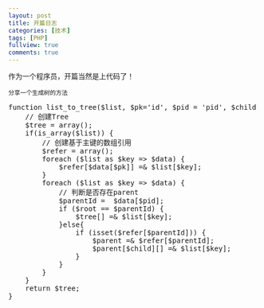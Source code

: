 ```yaml
---
layout: post
title: 开篇日志
categories: [技术]
tags: [PHP]
fullview: true
comments: true
---
```


作为一个程序员，开篇当然是上代码了！	

`分享一个生成树的方法`
<pre>
function list_to_tree($list, $pk='id', $pid = 'pid', $child = '_child', $root = 0) {
	// 创建Tree
	$tree = array();
	if(is_array($list)) {
    	// 创建基于主键的数组引用
        $refer = array();
        foreach ($list as $key => $data) {
            $refer[$data[$pk]] =& $list[$key];
        }
        foreach ($list as $key => $data) {
            // 判断是否存在parent
            $parentId =  $data[$pid];
            if ($root == $parentId) {
                $tree[] =& $list[$key];
            }else{
                if (isset($refer[$parentId])) {
                    $parent =& $refer[$parentId];
                    $parent[$child][] =& $list[$key];
                }
            }
        }
    }
    return $tree;
}
</pre>